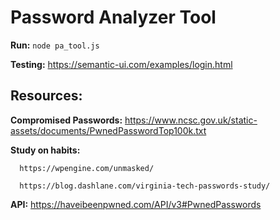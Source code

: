 # Password Analyzer Tool

**Run:** `node pa_tool.js`

**Testing:** https://semantic-ui.com/examples/login.html

## Resources:
**Compromised Passwords:** https://www.ncsc.gov.uk/static-assets/documents/PwnedPasswordTop100k.txt

**Study on habits:** 

      https://wpengine.com/unmasked/
      
      https://blog.dashlane.com/virginia-tech-passwords-study/

**API:** https://haveibeenpwned.com/API/v3#PwnedPasswords

